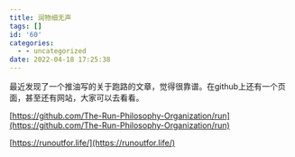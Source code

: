 ```yaml
---
title: 润物细无声
tags: []
id: '60'
categories:
  - - uncategorized
date: 2022-04-18 17:25:38
---
```


最近发现了一个推油写的关于跑路的文章，觉得很靠谱。在github上还有一个页面，甚至还有网站，大家可以去看看。

[https://github.com/The-Run-Philosophy-Organization/run](https://github.com/The-Run-Philosophy-Organization/run)

[https://runoutfor.life/](https://runoutfor.life/)
